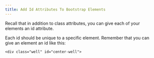 ```yaml
---
title: Add Id Attributes To Bootstrap Elements
---
```

Recall that in addition to class attributes, you can give each of your elements an id attribute.

Each id should be unique to a specific element. Remember that you can give an element an id like this:

    <div class="well" id="center-well">